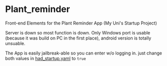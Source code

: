 # Plant_reminder

Front-end Elements for the Plant Reminder App (My Uni's Startup Project)

Server is down so most function is down. Only Windows port is usable (because it was build on PC in the first place), android version is totally unsuable.

The App is easily jailbreak-able so you can enter w/o logging in. just change both values in [had_startup.yaml](./app_config/had_startup.yaml) to ```true```
